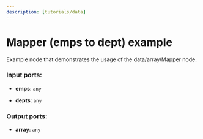 ```yaml
---
description: [tutorials/data]
---
```


# Mapper (emps to dept) example

Example node that demonstrates the usage of the data/array/Mapper node.

### Input ports:

* __emps__: `any`


* __depts__: `any`

### Output ports:

* __array__: `any`

